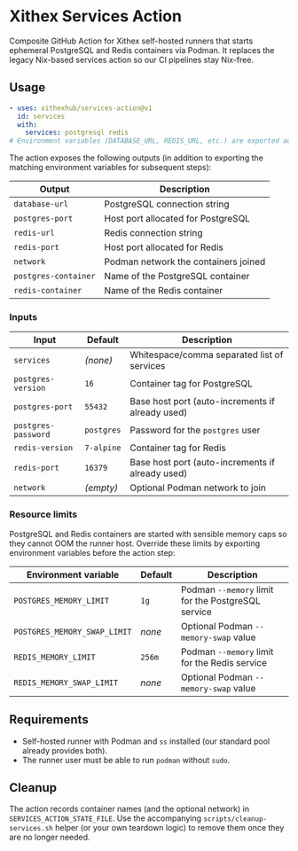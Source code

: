 # Xithex Services Action

Composite GitHub Action for Xithex self-hosted runners that starts ephemeral
PostgreSQL and Redis containers via Podman. It replaces the legacy
Nix-based services action so our CI pipelines stay Nix-free.

## Usage

```yaml
- uses: xithexhub/services-action@v1
  id: services
  with:
    services: postgresql redis
# Environment variables (DATABASE_URL, REDIS_URL, etc.) are exported automatically.
```

The action exposes the following outputs (in addition to exporting the matching
environment variables for subsequent steps):

| Output            | Description                               |
| ----------------- | ----------------------------------------- |
| `database-url`    | PostgreSQL connection string              |
| `postgres-port`   | Host port allocated for PostgreSQL        |
| `redis-url`       | Redis connection string                   |
| `redis-port`      | Host port allocated for Redis             |
| `network`         | Podman network the containers joined      |
| `postgres-container` | Name of the PostgreSQL container       |
| `redis-container` | Name of the Redis container               |

### Inputs

| Input               | Default   | Description                                      |
| ------------------- | --------- | ------------------------------------------------ |
| `services`          | _(none)_  | Whitespace/comma separated list of services      |
| `postgres-version`  | `16`      | Container tag for PostgreSQL                     |
| `postgres-port`     | `55432`   | Base host port (auto-increments if already used) |
| `postgres-password` | `postgres`| Password for the `postgres` user                 |
| `redis-version`     | `7-alpine`| Container tag for Redis                          |
| `redis-port`        | `16379`   | Base host port (auto-increments if already used) |
| `network`           | _(empty)_ | Optional Podman network to join                  |

### Resource limits

PostgreSQL and Redis containers are started with sensible memory caps so they
cannot OOM the runner host. Override these limits by exporting environment
variables before the action step:

| Environment variable           | Default | Description                                         |
| ------------------------------ | ------- | --------------------------------------------------- |
| `POSTGRES_MEMORY_LIMIT`        | `1g`    | Podman `--memory` limit for the PostgreSQL service  |
| `POSTGRES_MEMORY_SWAP_LIMIT`   | _none_  | Optional Podman `--memory-swap` value               |
| `REDIS_MEMORY_LIMIT`           | `256m`  | Podman `--memory` limit for the Redis service       |
| `REDIS_MEMORY_SWAP_LIMIT`      | _none_  | Optional Podman `--memory-swap` value               |

## Requirements

- Self-hosted runner with Podman and `ss` installed (our standard pool already
  provides both).
- The runner user must be able to run `podman` without `sudo`.

## Cleanup

The action records container names (and the optional network) in
`SERVICES_ACTION_STATE_FILE`. Use the accompanying `scripts/cleanup-services.sh`
helper (or your own teardown logic) to remove them once they are no longer
needed.
